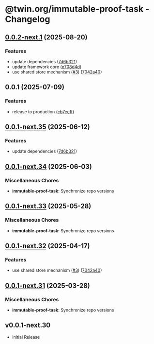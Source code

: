 # @twin.org/immutable-proof-task - Changelog

## [0.0.2-next.1](https://github.com/twinfoundation/immutable-proof/compare/immutable-proof-task-v0.0.2-next.0...immutable-proof-task-v0.0.2-next.1) (2025-08-20)


### Features

* update dependencies ([7d6b321](https://github.com/twinfoundation/immutable-proof/commit/7d6b321928ca0434ee530816b1440f1687b94a6e))
* update framework core ([e708d4d](https://github.com/twinfoundation/immutable-proof/commit/e708d4dd3febcfbcd64663d5be004eab1d26c0fb))
* use shared store mechanism ([#3](https://github.com/twinfoundation/immutable-proof/issues/3)) ([7042a40](https://github.com/twinfoundation/immutable-proof/commit/7042a40f0ef8b01463f07aeb1efae4f417162fa1))

## 0.0.1 (2025-07-09)


### Features

* release to production ([cb7ecff](https://github.com/twinfoundation/immutable-proof/commit/cb7ecff3e9a1ec8b4391d7efea4a58057b8b66c6))

## [0.0.1-next.35](https://github.com/twinfoundation/immutable-proof/compare/immutable-proof-task-v0.0.1-next.34...immutable-proof-task-v0.0.1-next.35) (2025-06-12)


### Features

* update dependencies ([7d6b321](https://github.com/twinfoundation/immutable-proof/commit/7d6b321928ca0434ee530816b1440f1687b94a6e))

## [0.0.1-next.34](https://github.com/twinfoundation/immutable-proof/compare/immutable-proof-task-v0.0.1-next.33...immutable-proof-task-v0.0.1-next.34) (2025-06-03)


### Miscellaneous Chores

* **immutable-proof-task:** Synchronize repo versions

## [0.0.1-next.33](https://github.com/twinfoundation/immutable-proof/compare/immutable-proof-task-v0.0.1-next.32...immutable-proof-task-v0.0.1-next.33) (2025-05-28)


### Miscellaneous Chores

* **immutable-proof-task:** Synchronize repo versions

## [0.0.1-next.32](https://github.com/twinfoundation/immutable-proof/compare/immutable-proof-task-v0.0.1-next.31...immutable-proof-task-v0.0.1-next.32) (2025-04-17)


### Features

* use shared store mechanism ([#3](https://github.com/twinfoundation/immutable-proof/issues/3)) ([7042a40](https://github.com/twinfoundation/immutable-proof/commit/7042a40f0ef8b01463f07aeb1efae4f417162fa1))

## [0.0.1-next.31](https://github.com/twinfoundation/immutable-proof/compare/immutable-proof-task-v0.0.1-next.30...immutable-proof-task-v0.0.1-next.31) (2025-03-28)


### Miscellaneous Chores

* **immutable-proof-task:** Synchronize repo versions

## v0.0.1-next.30

- Initial Release
